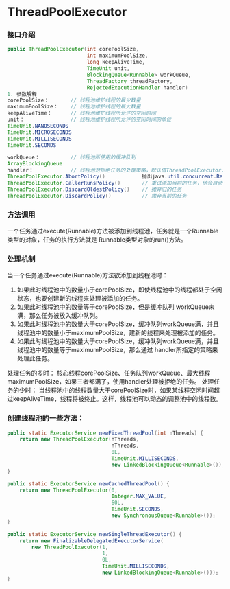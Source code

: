 ThreadPoolExecutor
===

### 接口介绍
```java
public ThreadPoolExecutor(int corePoolSize,
                          int maximumPoolSize,
                          long keepAliveTime,
                          TimeUnit unit,
                          BlockingQueue<Runnable> workQueue,
                          ThreadFactory threadFactory,
                          RejectedExecutionHandler handler)
1. 参数解释
corePoolSize：       // 线程池维护线程的最少数量
maximumPoolSize：    // 线程池维护线程的最大数量
keepAliveTime：      // 线程池维护线程所允许的空闲时间
unit：               // 线程池维护线程所允许的空闲时间的单位
TimeUnit.NANOSECONDS
TimeUnit.MICROSECONDS
TimeUnit.MILLISECONDS
TimeUnit.SECONDS

workQueue：          // 线程池所使用的缓冲队列
ArrayBlockingQueue
handler：            // 线程池对拒绝任务的处理策略，默认值ThreadPoolExecutor.AbortPolicy()
ThreadPoolExecutor.AbortPolicy()            抛出java.util.concurrent.RejectedExecutionException异常
ThreadPoolExecutor.CallerRunsPolicy()       // 重试添加当前的任务，他会自动重复调用execute()方法
ThreadPoolExecutor.DiscardOldestPolicy()    // 抛弃旧的任务
ThreadPoolExecutor.DiscardPolicy()          // 抛弃当前的任务
```

### 方法调用
一个任务通过execute(Runnable)方法被添加到线程池，任务就是一个Runnable类型的对象，任务的执行方法就是 Runnable类型对象的run()方法。

### 处理机制
当一个任务通过execute(Runnable)方法欲添加到线程池时：
1. 如果此时线程池中的数量小于corePoolSize，即使线程池中的线程都处于空闲状态，也要创建新的线程来处理被添加的任务。
2. 如果此时线程池中的数量等于corePoolSize，但是缓冲队列 workQueue未满，那么任务被放入缓冲队列。
3. 如果此时线程池中的数量大于corePoolSize，缓冲队列workQueue满，并且线程池中的数量小于maximumPoolSize，建新的线程来处理被添加的任务。
4. 如果此时线程池中的数量大于corePoolSize，缓冲队列workQueue满，并且线程池中的数量等于maximumPoolSize，那么通过 handler所指定的策略来处理此任务。

处理任务的多时：
核心线程corePoolSize、任务队列workQueue、最大线程maximumPoolSize，如果三者都满了，使用handler处理被拒绝的任务。
处理任务的少时：
当线程池中的线程数量大于corePoolSize时，如果某线程空闲时间超过keepAliveTime，线程将被终止。这样，线程池可以动态的调整池中的线程数。

### 创建线程池的一些方法：
```java
public static ExecutorService newFixedThreadPool(int nThreads) {
    return new ThreadPoolExecutor(nThreads,
                                  nThreads,
                                  0L,
                                  TimeUnit.MILLISECONDS,
                                  new LinkedBlockingQueue<Runnable>());
}

public static ExecutorService newCachedThreadPool() {
    return new ThreadPoolExecutor(0,
                                  Integer.MAX_VALUE,
                                  60L,
                                  TimeUnit.SECONDS,
                                  new SynchronousQueue<Runnable>());
}

public static ExecutorService newSingleThreadExecutor() {
    return new FinalizableDelegatedExecutorService(
        new ThreadPoolExecutor(1,
                               1,
                               0L,
                               TimeUnit.MILLISECONDS,
                               new LinkedBlockingQueue<Runnable>()));
}
```
